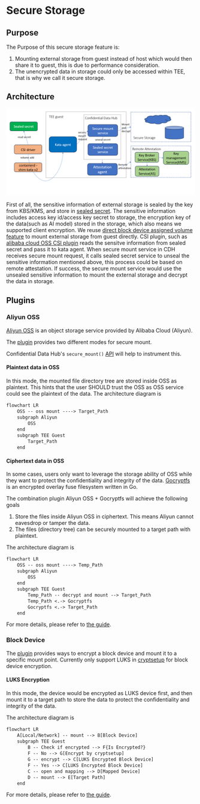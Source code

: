 # Secure Storage

## Purpose
The Purpose of this secure storage feature is:
1. Mounting external storage from guest instead of host which would then share it to guest, this is due to performance consideration.
2. The unencrypted data in storage could only be accessed within TEE, that is why we call it secure storage.

## Architecture
![architecture](./images/secure_storage.png)

First of all, the sensitive information of external storage is sealed by the key from KBS/KMS, and store in [sealed secret](https://github.com/confidential-containers/guest-components/blob/main/confidential-data-hub/docs/SEALED_SECRET.md). The sensitive information includes access key id/access key secret to storage, the encryption key of the data(such as AI model) stored in the storage, which also means we supported client encryption.
We reuse [direct block device assigned volume feature](https://github.com/kata-containers/kata-containers/blob/main/docs/design/direct-blk-device-assignment.md) to mount external storage from guest directly. CSI plugin, such as [alibaba cloud OSS CSI plugin](https://github.com/kubernetes-sigs/alibaba-cloud-csi-driver/blob/master/docs/oss.md) reads the sensitve information from sealed secret and pass it to kata agent. When secure mount service in CDH receives secure mount request, it calls sealed secret service to unseal the sensitive information mentioned above, this process could be based on remote attestation. If success, the secure mount service would use the unsealed sensitive information to mount the external storage and decrypt the data in storage.

## Plugins

### Aliyun OSS

[Aliyun OSS](https://www.alibabacloud.com/product/object-storage-service) is an object storage service provided by Alibaba Cloud (Aliyun).

The [plugin](../hub/src/storage/volume_type/aliyun) provides two different modes for secure mount.

Confidential Data Hub's `secure_mount()` [API](../hub/protos/api.proto) will help to instrument this.

#### Plaintext data in OSS

In this mode, the mounted file directory tree are stored inside OSS as plaintext. This hints that the user SHOULD trust the OSS as OSS service could see the plaintext of the data.
The architecture diagram is

```mermaid
flowchart LR
    OSS -- oss mount ----> Target_Path
    subgraph Aliyun
        OSS
    end
    subgraph TEE Guest
        Target_Path
    end
```

#### Ciphertext data in OSS

In some cases, users only want to leverage the storage ability of OSS while they want to protect the confidentiality and integrity of the data.
[Gocryptfs](https://nuetzlich.net/gocryptfs/) is an encrypted overlay fuse filesystem written in Go.

The combination plugin Aliyun OSS + Gocryptfs will achieve the following goals
1. Store the files inside Aliyun OSS in ciphertext. This means Aliyun cannot eavesdrop or tamper the data.
2. The files (directory tree) can be securely mounted to a target path with plaintext.

The architecture diagram is

```mermaid
flowchart LR
    OSS -- oss mount ----> Temp_Path
    subgraph Aliyun
        OSS
    end
    subgraph TEE Guest
        Temp_Path -- decrypt and mount --> Target_Path
        Temp_Path <.-> Gocryptfs
        Gocryptfs <.-> Target_Path
    end
```

For more details, please refer to [the guide](use-cases/secure-mount-with-aliyun-oss.md).

### Block Device

The [plugin](../hub/src/storage/volume_type/blockdevice) provides ways to encrypt a block device and mount it to a specific mount point. Currently only support LUKS in [cryptsetup](https://gitlab.com/cryptsetup/cryptsetup/) for block device encryption.

#### LUKS Encryption

In this mode, the device would be encrypted as LUKS device first, and then mount it to a target path to store the data to protect the confidentiality and integrity of the data.

The architecture diagram is

```mermaid
flowchart LR
    A[Local/Network] -- mount --> B[Block Device]
    subgraph TEE Guest
        B -- Check if encrypted --> F{Is Encrypted?}
        F -- No --> G[Encrypt by cryptsetup]
        G -- encrypt --> C[LUKS Encrypted Block Device]
        F -- Yes --> C[LUKS Encrypted Block Device]
        C -- open and mapping --> D[Mapped Device]
        D -- mount --> E[Target Path]
    end
```

For more details, please refer to [the guide](use-cases/secure-mount-with-block-device.md).
